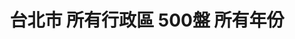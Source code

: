---
title: "台北市 所有行政區 500盤 所有年份"
keywords:
  - 美食競賽
  - 台灣美食
  - 美食精選
datePublished: "2025-06-30"
dateModified: "2025-07-01"
city: "台北市"
district: "所有行政區"
award: "500盤"
year: "所有年份"
page: 21
count: 210

restaurants:
  - name: "Circum-"
    address: "台北市中山區中山北路二段39巷3號Regent Galleria B2麗晶精品 B2B2"
    phone: "0225816575"
    geo: "25.05416178477979, 121.52531790867282"
    google_map: "https://maps.app.goo.gl/6RSqBDYvjGMZRUK5A"
    footinder: "https://footinder.com.tw/%e5%8f%b0%e5%8c%97%e5%b8%82%e4%b8%ad%e5%b1%b1%e5%8d%80/362195/"
    official: "https://www.facebook.com/Circumhyphen/"
    award:
    - name: "500盤"
      year: "2024"
  - name: "FRASSI"
    address: "台北市中山區樂群三路299號1樓"
    phone: "0285026383"
    geo: "25.08284602265379, 121.5591589303933"
    google_map: "https://maps.app.goo.gl/5wvjyNiHCT7kRK4HA"
    footinder: "https://footinder.com.tw/%E5%8F%B0%E5%8C%97%E5%B8%82%E4%B8%AD%E5%B1%B1%E5%8D%80/50250/"
    official: "https://www.frassi.com.tw/"
    award:
    - name: "500盤"
      year: "2024"
  - name: "Gras"
    address: "台北市中山區民權西路56巷2號"
    phone: ""
    geo: "25.06247173912014, 121.52037165484737"
    google_map: "https://maps.app.goo.gl/d5x98wxgkscFv8iP9"
    footinder: "https://footinder.com.tw/%e5%8f%b0%e5%8c%97%e5%b8%82%e4%b8%ad%e5%b1%b1%e5%8d%80/46826/"
    official: "https://www.gras.tw/"
    award:
    - name: "500盤"
      year: "2024"
  - name: "Hanekin 麵屋·羽金"
    address: "台北市大安區麗水街13巷2號"
    phone: "0223416767"
    geo: "25.030195114568063, 121.52864799516986"
    google_map: "https://maps.app.goo.gl/5y6oF1Co91zmf2we9"
    footinder: "https://footinder.com.tw/%E5%8F%B0%E5%8C%97%E5%B8%82%E5%A4%A7%E5%AE%89%E5%8D%80/47096/"
    official: "https://www.facebook.com/profile.php?id=100088738488343"
    award:
    - name: "500盤"
      year: "2024"
  - name: "HUGH dessert dining"
    address: "台北市大同區重慶北路三段136巷56號"
    phone: "0225980223"
    geo: "25.06757686716401, 121.51219610221672"
    google_map: "https://maps.app.goo.gl/JpgyqtcGfw669PY4A"
    footinder: "https://footinder.com.tw/%e5%8f%b0%e5%8c%97%e5%b8%82%e5%a4%a7%e5%90%8c%e5%8d%80/130784/"
    official: "https://hughdessert.com/dining"
    award:
    - name: "500盤"
      year: "2024"
  - name: "INITA"
    address: "台北市松山區八德路三段12巷52弄1號1樓"
    phone: "0225770886"
    geo: "25.04611563486958, 121.55058517573683"
    google_map: "https://maps.app.goo.gl/8bz9dofa92E5vAxx6"
    footinder: "https://footinder.com.tw/%e5%8f%b0%e5%8c%97%e5%b8%82%e6%9d%be%e5%b1%b1%e5%8d%80/47659/"
    official: "https://www.inita.tw/"
    award:
    - name: "500盤"
      year: "2024"
  - name: "JUJU Spanish Gastrobar"
    address: "台北市松山區八德路三段8巷31號"
    phone: "0225792005"
    geo: "25.04624983709194, 121.54973368689903"
    google_map: "https://maps.app.goo.gl/rdcvPjKvD4dJCcScA"
    footinder: "https://footinder.com.tw/%e5%8f%b0%e5%8c%97%e5%b8%82%e6%9d%be%e5%b1%b1%e5%8d%80/33026/"
    official: "https://jujuspanishgastrobar.my.canva.site/"
    award:
    - name: "500盤"
      year: "2024"
  - name: "JOYCE EAST"
    address: "台北市信義區信義路五段128號1樓"
    phone: "0287896128"
    geo: "25.03239444153666, 121.56920737741855"
    google_map: "https://maps.app.goo.gl/wBjgUWuAzf3j2i937"
    footinder: "https://footinder.com.tw/%E5%8F%B0%E5%8C%97%E5%B8%82%E4%BF%A1%E7%BE%A9%E5%8D%80/9209/"
    official: "https://www.joycecafetw.com/JOYCEEAST/?action=index"
    award:
    - name: "500盤"
      year: "2024"
  - name: "KIKI 餐廳"
    address: "分店眾多請自行搜尋"
    phone: ""
    geo: ""
    google_map: "https://www.google.com/maps/search/KIKI+%E9%A4%90%E5%BB%B3/@24.5956446,120.7778131,10z/data=!3m1!4b1?entry=ttu&g_ep=EgoyMDI1MDYyMy4yIKXMDSoASAFQAw%3D%3D"
    footinder: "https://footinder.com.tw/%e5%8f%b0%e5%8c%97%e5%b8%82%e4%bf%a1%e7%be%a9%e5%8d%80/362203/"
    official: "https://www.kiki1991.com/main/tw/"
    award:
    - name: "500盤"
      year: "2024"
---